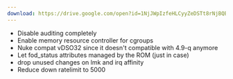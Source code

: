```yaml
---
download: https://drive.google.com/open?id=1NjJWpIzfeHLCyyZeDSTt8rNjBQBEo0aY
---
```

- Disable auditing completely
- Enable memory resource controller for cgroups
- Nuke compat vDSO32 since it doesn't compatible with 4.9-q anymore
- Let fod_status attributes managed by the ROM (just in case)
- drop unused changes on lmk and irq affinity
- Reduce down ratelimit to 5000
